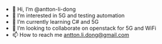 - 👋 Hi, I’m @antton-li-dong
- 👀 I’m interested in 5G and testing automation
- 🌱 I’m currently learning C# and 5G
- 💞️ I’m looking to collaborate on openstack for 5G and WiFi
- 📫 How to reach me antton.li.dong@gmail.com

<!---
antton-li-dong/antton-li-dong is a ✨ special ✨ repository because its `README.md` (this file) appears on your GitHub profile.
You can click the Preview link to take a look at your changes.
--->
